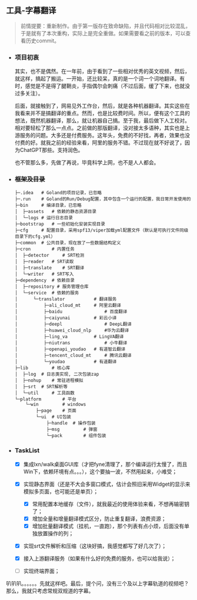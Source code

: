 ## 工具-字幕翻译

> 前情提要：重新制作。由于第一版存在致命缺陷，并且代码相对比较混乱，于是就有了本次重构，实际上是完全重做。如果需要看之前的版本，可以查看历史commit。
>



- ### 项目初衷

  其实，也不是偶然。在一年前，由于看到了一些相对优秀的英文视频，然后，就这样，搞起了搬运。一开始，还比较呆，真的是一个词一个词地翻译。有时，感觉是不是得了腱鞘炎，手指偶尔会刺痛（不过后面，缓了下来，也就没过多关注）。

  后面，就接触到了，网易见外工作台，然后，就是各种机器翻译。其实这些在我看来并不是搞翻译的重点。然而，也是比较费时间。所以，便有这个工具的想法，既然机器翻译，那么，就让机器自己搞。至于我，最后做下人工校对。相对要轻松了那么一点点。之前做的那版翻译，没对接太多语种，其实也是上游服务的问题。大多还是付费服务。这年头，免费的不好找，再者，效果也没付费的好。就我之前的经验来看，阿里的服务不错。不过现在就不好说了，因为ChatGPT那些。支持润色。

  也不管那么多，先做了再说，毕竟科学上网，也不是人人都会。

  

- ### ~~框架及目录~~

  ```shell
  ├─.idea 	# Goland的项目记录，已忽略                     
  ├─.run  	# Goland的Run/Debug配置，其中包含一个运行的配置，我日常开发使用的
  ├─bin   	# 编译目录，已忽略                     
  │  ├─assets	# 依赖的静态资源目录
  │  └─logs	# 运行日志目录
  ├─bootstrap	# 一些初始化安装实现目录
  ├─cfg		# 配置目录，采用spf13/viper加载yml配置文件（默认是可执行文件同级目录下的cfg.yml）
  ├─common 	# 公共目录，现在放了一些数据结构定义
  ├─cron		# 内置任务
  │  ├─detector 	# SRT检测
  │  ├─reader 	# SRT读取
  │  ├─translate 	# SRT翻译
  │  └─writer 	# SRT写入
  ├─dependency 	# 依赖目录
  │  ├─repository # 服务管理仓库
  │  └─service 	# 依赖的服务
  │      └─translator 			# 翻译服务
  │          ├─ali_cloud_mt    	# 阿里云翻译
  │          ├─baidu 				# 百度翻译
  │          ├─caiyunai       	# 彩云小译 
  │          ├─deepl 				# DeepL翻译
  │          ├─huawei_cloud_nlp 	#华为云翻译
  │          ├─ling_va 			# LingVA翻译
  │          ├─niutrans 			# 小牛翻译
  │          ├─openapi_youdao 	# 有道智云翻译
  │          ├─tencent_cloud_mt 	# 腾讯云翻译
  │          └─youdao 			# 有道翻译
  ├─lib 		# 核心库
  │  ├─log 	# 日志类实现, 二次包装zap
  │  ├─nohup 	# 常驻进程模拟
  │  ├─srt 	# SRT解析等
  │  └─util 	# 工具函数
  └─platform 		# 平台
      └─win 		# windows
          ├─page 	# 页面
          └─ui 	# UI包装
              ├─handle 	# 操作包装
              ├─msg 		# 弹窗
              └─pack 		# 组件包装
  ```

  

- ### TaskList

  - [x] 集成lxn/walk桌面GUI库（才把fyne清理了，那个编译运行太慢了，而且Win下，依赖环境有点。。。），这个要抽一波，不然用起来，小难受；
  - [x] 实现静态界面（还是不大会多窗口模式，估计会照旧采用Widget的显示来模拟多页面，也可能还是单页）；
    - [x] 常用配置本地缓存（文件），就我最近的使用体验来看，不想再输密钥了；
    - [x] 增加全量和增量翻译模式区分，防止重复翻译，浪费资源；
    - [x] 增加批量翻译模式（挂机，一直跑），那个列表有点小烦，后面没有单独放置操作的列；
  - [x] 实现srt文件解析和压缩（这块好搞，我感觉都写了好几次了）；
  - [x] 接入上游翻译服务（如果有什么好的免费的服务，也可以给我说）；
  - [ ] 实现终端界面；



叭叭叭。。。。。。先就这样吧。最后，提个问，没有三个及以上字幕轨道的视频吧？那么，我就只考虑常规双规道的字幕。